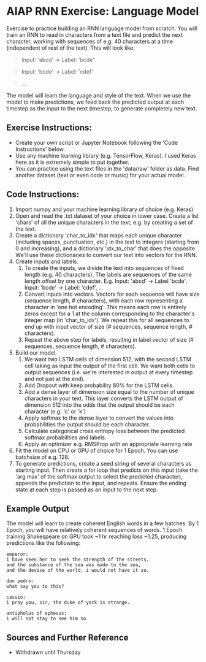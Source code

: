 # AIAP RNN Exercise: Language Model
Exercise to practice building an RNN language model from scratch. You will train an RNN to read in characters from a text file and predict the next character, working with sequences of e.g. 40 characters at a time (independent of rest of the text). This will look like:

> Input: 'abcd' -> Label: 'bcde'

> Input: 'bcde' -> Label: 'cdef'

> ...

The model will learn the language and style of the text.  When we use the model to make predictions, we feed back the predicted output at each timestep as the input to the next timestep, to generate completely new text.

## Exercise Instructions:
* Create your own script or Jupyter Notebook following the 'Code Instructions' below.
* Use any machine learning library (e.g. TensorFlow, Keras). I used Keras here as it is extremely simple to put together.
* You can practice using the text files in the 'data/raw' folder as data. Find another dataset (text or even code or music) for your actual model. 

## Code Instructions:
1. Import numpy and your machine learning library of choice (e.g. Keras)
2. Open and read the .txt dataset of your choice in lower case. Create a list 'chars' of all the unique characters in the text, e.g. by creating a set of the text.
3. Create a dictionary 'char_to_idx' that maps each unique character (including spaces, punctuation, etc.) in the text to integers (starting from 0 and increasing), and a dictionary 'idx_to_char' that does the opposite. We'll use these dictionaries to convert our text into vectors for the RNN.
3. Create inputs and labels. 
	1. To create the inputs, we divide the text into sequences of fixed length (e.g. 40 characters). The labels are sequences of the same length offset by one character.  E.g. Input: 'abcd' -> Label 'bcde', Input: 'bcde' -> Label: 'cdef', ...
	1. Convert inputs into vectors. Vectors for each sequence will have size (sequence length, # characters), with each row representing a character in 'one hot encoding'. This means each row is entirely zeros except for a 1 at the column corresponding to the character's integer map (in 'char_to_idx'). We repeat this for all sequences to end up with input vector of size (# sequences, sequence length, # characters). 
	1. Repeat the above step for labels, resulting in label vector of size (# sequences, sequence length, # characters).
1. Build our model. 
	1. We want two LSTM cells of dimension 512, with the second LSTM cell taking as input the output of the first cell.  We want both cells to output sequences (i.e. we're interested in output at every timestep and not just at the end).
	1. Add Dropout with keep probability 80% for the LSTM cells.
	1. Add a dense layer of dimension size equal to the number of unique characters in your text. This layer converts the LSTM output of dimension 512 into the odds that the output should be each character (e.g. 'c' or 'k')
	1. Apply softmax to the dense layer to convert the values into probabilities the output should be each character.
	1. Calculate categorical cross entropy loss between the predicted softmax probabilities and labels.
	1. Apply an optimizer e.g. RMSProp with an appropriate learning rate
7. Fit the model on CPU or GPU of choice for 1 Epoch. You can use batchsize of e.g. 128. 
8. To generate predictions, create a seed string of several characters as starting input. Then create a for loop that predicts on this input (take the 'arg max' of the softmax output to select the predicted character), appends the prediction to the input, and repeats.  Ensure the ending state at each step is passed as an input to the next step.   

## Example Output
The model will learn to create coherent English words in a few batches. By 1 Epoch, you will have relatively coherent sequences of words. 1 Epoch training Shakespeare on GPU took ~1 hr reaching loss ~1.25, producing predictions like the following:  
```
emperor:
i have seen her to seek the strength of the streets,
and the substance of the sea was made to the sea,
and the device of the world, i would not have it so.

don pedro:
what say you to this?

cassio:
i pray you, sir, the duke of york is strange.

antipholus of ephesus:
i will not stay to see him so 
```
## Sources and Further Reference
* Withdrawn until Thursday
